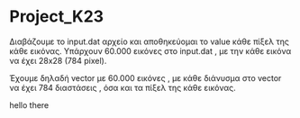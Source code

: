 # Project_K23

Διαβάζουμε το input.dat αρχείο και αποθηκεύομαι το value κάθε πίξελ της κάθε εικόνας. Υπάρχουν 60.000 εικόνες στο input.dat , με την κάθε εικόνα να έχει 28x28 (784 pixel).

Έχουμε δηλαδή vector με 60.000 εικόνες , με κάθε διάνυσμα στο vector να έχει 784 διαστάσεις , όσα και τα πίξελ της κάθε εικόνας.

hello there